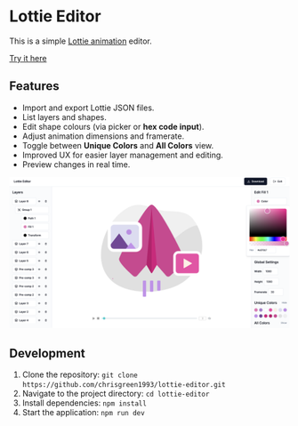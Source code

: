 # Lottie Editor

This is a simple [Lottie animation](https://airbnb.io/lottie/#/) editor.

[Try it here](https://lottie-editor-sigma.vercel.app/)

## Features

- Import and export Lottie JSON files.
- List layers and shapes.
- Edit shape colours (via picker or **hex code input**).
- Adjust animation dimensions and framerate.
- Toggle between **Unique Colors** and **All Colors** view.
- Improved UX for easier layer management and editing.
- Preview changes in real time.

![editor screenshot](./screenshot.png)

## Development

1. Clone the repository: `git clone https://github.com/chrisgreen1993/lottie-editor.git`
2. Navigate to the project directory: `cd lottie-editor`
3. Install dependencies: `npm install`
4. Start the application: `npm run dev`
